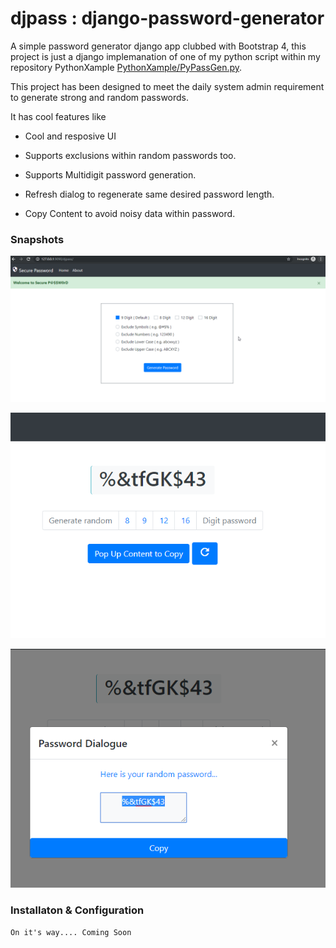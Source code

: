 # djpass : django-password-generator

A simple password generator django app clubbed with Bootstrap 4, this project is just a django implemanation of one of my python script within my repository PythonXample  [PythonXample/PyPassGen.py](https://github.com/Jackuna/PythonXample/blob/master/PyPassGen.py). 

This project has been designed to meet the daily system admin requirement to generate strong and random passwords.


It has cool features like

* Cool and resposive UI

* Supports exclusions within random passwords too.

* Supports Multidigit password generation.

* Refresh dialog to regenerate same desired password length.

* Copy Content to avoid noisy data within password.

### Snapshots 

![djpass Home](https://github.com/Jackuna/djpass/blob/master/IndexPage.png)

![djpass Data](https://github.com/Jackuna/djpass/blob/master/GenPassPage.png)

![djpass Copy Content](https://github.com/Jackuna/djpass/blob/master/CopyDataPopup.png)


### Installaton & Configuration

`` On it's way.... Coming Soon ``

